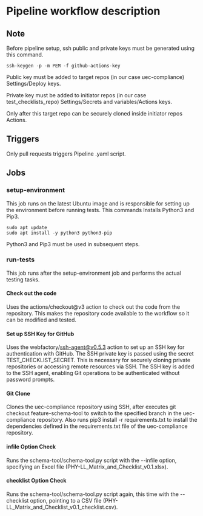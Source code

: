 # Pipeline workflow description


## Note

Before pipeline setup, ssh public and private keys must be generated using this command.
```
ssh-keygen -p -m PEM -f github-actions-key
```
Public key must be added to target repos 
(in our case uec-compliance) Settings/Deploy keys.

Private key must be added to initiator repos
(in our case test_checklists_repo) Settings/Secrets and variables/Actions keys.

Only after this target repo can be securely cloned inside initiator repos Actions.



## Triggers

Only pull requests triggers Pipeline .yaml script.


## Jobs


### setup-environment

This job runs on the latest Ubuntu image and is responsible for 
setting up the environment before running tests. This commands Installs
Python3 and Pip3. 
```
sudo apt update
sudo apt install -y python3 python3-pip
```
Python3 and Pip3 must be used in subsequent steps.


### run-tests

This job runs after the setup-environment job and performs the actual testing tasks.


#### Check out the code 

Uses the actions/checkout@v3 action to check out the code from the repository.
This makes the repository code available to the workflow so it can be modified and tested.


#### Set up SSH Key for GitHub

Uses the webfactory/ssh-agent@v0.5.3 action to set up an SSH key for authentication with GitHub. 
The SSH private key is passed using the secret TEST_CHECKLIST_SECRET. This is necessary for 
securely cloning private repositories or accessing remote resources via SSH. The SSH key is 
added to the SSH agent, enabling Git operations to be authenticated without password prompts.


#### Git Clone

Clones the uec-compliance repository using SSH, after executes git checkout feature-schema-tool to switch 
to the specified branch in the uec-compliance repository. Also runs pip3 install -r requirements.txt
to install the dependencies defined in the requirements.txt file of the uec-compliance repository.


#### infile Option Check

Runs the schema-tool/schema-tool.py script with the --infile option, 
specifying an Excel file (PHY-LL_Matrix_and_Checklist_v0.1.xlsx).


#### checklist Option Check

Runs the schema-tool/schema-tool.py script again, this time with the --checklist option, 
pointing to a CSV file (PHY-LL_Matrix_and_Checklist_v0.1_checklist.csv).


